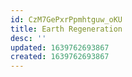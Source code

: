 ```yaml
---
id: CzM7GePxrPpmhtguw_oKU
title: Earth Regeneration
desc: ''
updated: 1639762693867
created: 1639762693867
---
```


